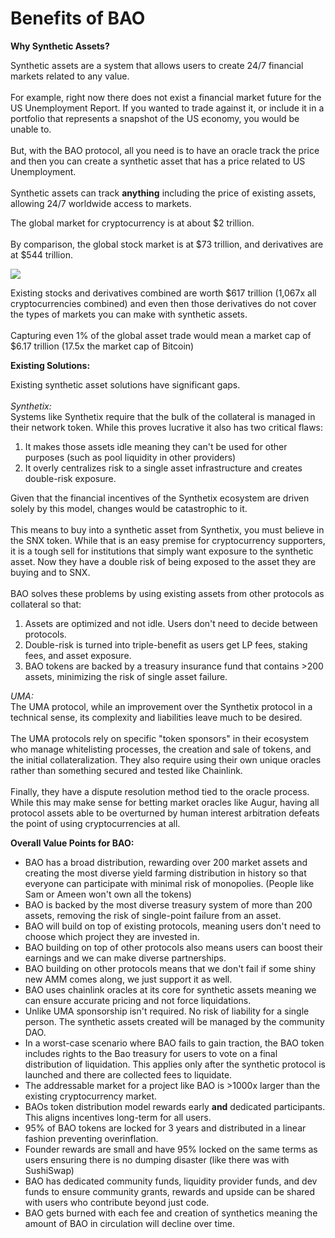 # Benefits of BAO

**Why Synthetic Assets?**

Synthetic assets are a system that allows users to create 24/7 financial markets related to any value.\
\
For example, right now there does not exist a financial market future for the US Unemployment Report. If you wanted to trade against it, or include it in a portfolio that represents a snapshot of the US economy, you would be unable to.\
\
But, with the BAO protocol, all you need is to have an oracle track the price and then you can create a synthetic asset that has a price related to US Unemployment.\
\
Synthetic assets can track **anything** including the price of existing assets, allowing 24/7 worldwide access to markets.

The global market for cryptocurrency is at about $2 trillion.\
\
By comparison, the global stock market is at $73 trillion, and derivatives are at $544 trillion.

![](.gitbook/assets/1\_wSPImKYqzX4pOFEVbbqymA.png)

Existing stocks and derivatives combined are worth $617 trillion (1,067x all cryptocurrencies combined) and even then those derivatives do not cover the types of markets you can make with synthetic assets.\
\
Capturing even 1% of the global asset trade would mean a market cap of $6.17 trillion (17.5x the market cap of Bitcoin)

**Existing Solutions:**

Existing synthetic asset solutions have significant gaps. \
\
_Synthetix:_\
Systems like Synthetix require that the bulk of the collateral is managed in their network token. While this proves lucrative it also has two critical flaws:

1. It makes those assets idle meaning they can't be used for other purposes (such as pool liquidity in other providers)
2. It overly centralizes risk to a single asset infrastructure and creates double-risk exposure.

Given that the financial incentives of the Synthetix ecosystem are driven solely by this model, changes would be catastrophic to it.\
\
This means to buy into a synthetic asset from Synthetix, you must believe in the SNX token. While that is an easy premise for cryptocurrency supporters, it is a tough sell for institutions that simply want exposure to the synthetic asset. Now they have a double risk of being exposed to the asset they are buying and to SNX.\
\
BAO solves these problems by using existing assets from other protocols as collateral so that:

1. Assets are optimized and not idle. Users don't need to decide between protocols.
2. Double-risk is turned into triple-benefit as users get LP fees, staking fees, and asset exposure.
3. BAO tokens are backed by a treasury insurance fund that contains >200 assets, minimizing the risk of single asset failure.

_UMA:_\
The UMA protocol, while an improvement over the Synthetix protocol in a technical sense, its complexity and liabilities leave much to be desired.\
\
The UMA protocols rely on specific "token sponsors" in their ecosystem who manage whitelisting processes, the creation and sale of tokens, and the initial collateralization. They also require using their own unique oracles rather than something secured and tested like Chainlink.\
\
Finally, they have a dispute resolution method tied to the oracle process. While this may make sense for betting market oracles like Augur, having all protocol assets able to be overturned by human interest arbitration defeats the point of using cryptocurrencies at all.

**Overall Value Points for BAO:**

* BAO has a broad distribution, rewarding over 200 market assets and creating the most diverse yield farming distribution in history so that everyone can participate with minimal risk of monopolies. (People like Sam or Ameen won't own all the tokens)
* BAO is backed by the most diverse treasury system of more than 200 assets, removing the risk of single-point failure from an asset.
* BAO will build on top of existing protocols, meaning users don't need to choose which project they are invested in.
* BAO building on top of other protocols also means users can boost their earnings and we can make diverse partnerships.
* BAO building on other protocols means that we don't fail if some shiny new AMM comes along, we just support it as well.
* BAO uses chainlink oracles at its core for synthetic assets meaning we can ensure accurate pricing and not force liquidations.
* Unlike UMA sponsorship isn't required. No risk of liability for a single person. The synthetic assets created will be managed by the community DAO.
* In a worst-case scenario where BAO fails to gain traction, the BAO token includes rights to the Bao treasury for users to vote on a final distribution of liquidation. This applies only after the synthetic protocol is launched and there are collected fees to liquidate.
* The addressable market for a project like BAO is >1000x larger than the existing cryptocurrency market.
* BAOs token distribution model rewards early **and** dedicated participants. This aligns incentives long-term for all users.
* 95% of BAO tokens are locked for 3 years and distributed in a linear fashion preventing overinflation.
* Founder rewards are small and have 95% locked on the same terms as users ensuring there is no dumping disaster (like there was with SushiSwap)
* BAO has dedicated community funds, liquidity provider funds, and dev funds to ensure community grants, rewards and upside can be shared with users who contribute beyond just code.
* BAO gets burned with each fee and creation of synthetics meaning the amount of BAO in circulation will decline over time.
